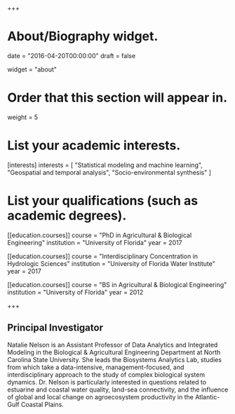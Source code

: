 +++
# About/Biography widget.

date = "2016-04-20T00:00:00"
draft = false

widget = "about"

# Order that this section will appear in.
weight = 5

# List your academic interests.
[interests]
  interests = [
    "Statistical modeling and machine learning",
    "Geospatial and temporal analysis",
    "Socio-environmental synthesis"
  ]

# List your qualifications (such as academic degrees).
[[education.courses]]
  course = "PhD in Agricultural & Biological Engineering"
  institution = "University of Florida"
  year = 2017

[[education.courses]]
  course = "Interdisciplinary Concentration in Hydrologic Sciences"
  institution = "University of Florida Water Institute"
  year = 2017
  
[[education.courses]]
  course = "BS in Agricultural & Biological Engineering"
  institution = "University of Florida"
  year = 2012
 
+++

## Principal Investigator

Natalie Nelson is an Assistant Professor of Data Analytics and Integrated Modeling in the Biological & Agricultural Engineering Department at North Carolina State University. She leads the Biosystems Analytics Lab, studies from which take a data-intensive, management-focused, and interdisciplinary approach to the study of complex biological system dynamics. Dr. Nelson is particularly interested in questions related to estuarine and coastal water quality, land-sea connectivity, and the influence of global and local change on agroecosystem productivity in the Atlantic-Gulf Coastal Plains.
